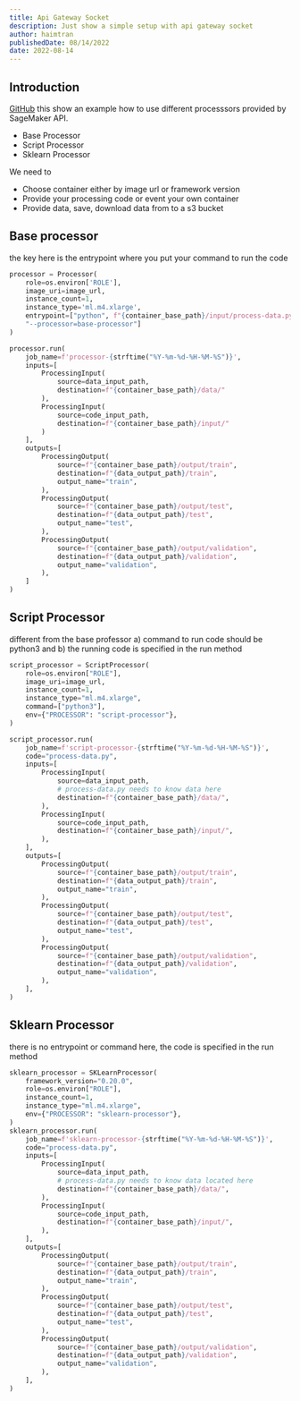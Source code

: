 ```yaml
---
title: Api Gateway Socket
description: Just show a simple setup with api gateway socket
author: haimtran
publishedDate: 08/14/2022
date: 2022-08-14
---
```


## Introduction

[GitHub](https://github.com/entest-hai/sagemaker-sdk-processing) this show an example how to use different processsors provided by SageMaker API.

- Base Processor
- Script Processor
- Sklearn Processor

We need to

- Choose container either by image url or framework version
- Provide your processing code or event your own container
- Provide data, save, download data from to a s3 bucket

<LinkedImage
  href="https://youtu.be/1CRBSPiGQ9Y"
  height={400}
  alt="SageMaker Processing Api"
  src="/thumbnail/sg-processing-api.png"
/>

## Base processor

the key here is the entrypoint where you put your command to run the code

```py
processor = Processor(
    role=os.environ['ROLE'],
    image_uri=image_url,
    instance_count=1,
    instance_type='ml.m4.xlarge',
    entrypoint=["python", f"{container_base_path}/input/process-data.py",
    "--processor=base-processor"]
)

processor.run(
    job_name=f'processor-{strftime("%Y-%m-%d-%H-%M-%S")}',
    inputs=[
        ProcessingInput(
            source=data_input_path,
            destination=f"{container_base_path}/data/"
        ),
        ProcessingInput(
            source=code_input_path,
            destination=f"{container_base_path}/input/"
        )
    ],
    outputs=[
        ProcessingOutput(
            source=f"{container_base_path}/output/train",
            destination=f"{data_output_path}/train",
            output_name="train",
        ),
        ProcessingOutput(
            source=f"{container_base_path}/output/test",
            destination=f"{data_output_path}/test",
            output_name="test",
        ),
        ProcessingOutput(
            source=f"{container_base_path}/output/validation",
            destination=f"{data_output_path}/validation",
            output_name="validation",
        ),
    ]
)

```

## Script Processor

different from the base professor a) command to run code should be python3 and b) the running code is specified in the run method

```py
script_processor = ScriptProcessor(
    role=os.environ["ROLE"],
    image_uri=image_url,
    instance_count=1,
    instance_type="ml.m4.xlarge",
    command=["python3"],
    env={"PROCESSOR": "script-processor"},
)

script_processor.run(
    job_name=f'script-processor-{strftime("%Y-%m-%d-%H-%M-%S")}',
    code="process-data.py",
    inputs=[
        ProcessingInput(
            source=data_input_path,
            # process-data.py needs to know data here
            destination=f"{container_base_path}/data/",
        ),
        ProcessingInput(
            source=code_input_path,
            destination=f"{container_base_path}/input/",
        ),
    ],
    outputs=[
        ProcessingOutput(
            source=f"{container_base_path}/output/train",
            destination=f"{data_output_path}/train",
            output_name="train",
        ),
        ProcessingOutput(
            source=f"{container_base_path}/output/test",
            destination=f"{data_output_path}/test",
            output_name="test",
        ),
        ProcessingOutput(
            source=f"{container_base_path}/output/validation",
            destination=f"{data_output_path}/validation",
            output_name="validation",
        ),
    ],
)
```

## Sklearn Processor

there is no entrypoint or command here, the code is specified in the run method

```py
sklearn_processor = SKLearnProcessor(
    framework_version="0.20.0",
    role=os.environ["ROLE"],
    instance_count=1,
    instance_type="ml.m4.xlarge",
    env={"PROCESSOR": "sklearn-processor"},
)
sklearn_processor.run(
    job_name=f'sklearn-processor-{strftime("%Y-%m-%d-%H-%M-%S")}',
    code="process-data.py",
    inputs=[
        ProcessingInput(
            source=data_input_path,
            # process-data.py needs to know data located here
            destination=f"{container_base_path}/data/",
        ),
        ProcessingInput(
            source=code_input_path,
            destination=f"{container_base_path}/input/",
        ),
    ],
    outputs=[
        ProcessingOutput(
            source=f"{container_base_path}/output/train",
            destination=f"{data_output_path}/train",
            output_name="train",
        ),
        ProcessingOutput(
            source=f"{container_base_path}/output/test",
            destination=f"{data_output_path}/test",
            output_name="test",
        ),
        ProcessingOutput(
            source=f"{container_base_path}/output/validation",
            destination=f"{data_output_path}/validation",
            output_name="validation",
        ),
    ],
)
```
